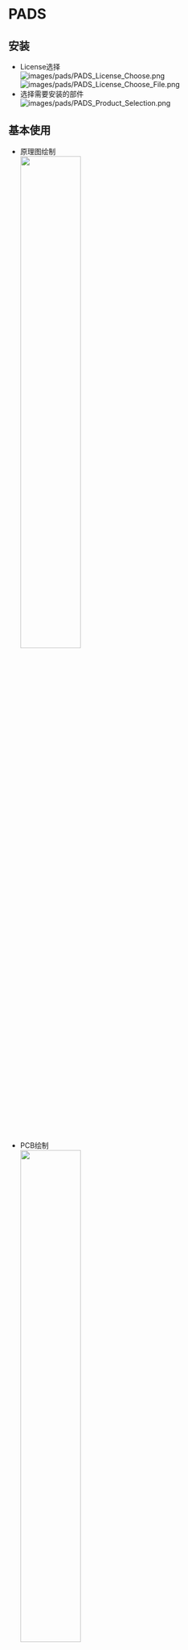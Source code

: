 # PADS

## 安装

* License选择  
  ![images/pads/PADS_License_Choose.png](images/pads/PADS_License_Choose.png)  
  ![images/pads/PADS_License_Choose_File.png](images/pads/PADS_License_Choose_File.png)
* 选择需要安装的部件  
  ![images/pads/PADS_Product_Selection.png](images/pads/PADS_Product_Selection.png)


## 基本使用

* 原理图绘制  
  <img src="images/pads/PADS_Logic.png" width="50%">  
* PCB绘制  
  <img src="images/pads/PADS_Layout_Router.png" width="50%">  
* PCB封装制作  
  <img src="images/pads/PADS_Package.png" width="50%">  


## 原理图绘制

* 工具栏
  * 选择工具，只有选中了对应的类型，才能在工作区选中对应的器件、线等内容  
    ![images/pads/PADS_Logic_SelectTools.png](images/pads/PADS_Logic_SelectTools.png)
  * 编辑工具  
    ![images/pads/PADS_Logic_Edit.png](images/pads/PADS_Logic_Edit.png)
* 编辑元器件
  * 【文件】 --> 【库】 --> 【新建库】  
    这里主要是创建一个库文件；
  * 【工具】 --> 【元器件编辑器】  
    进入元器件编辑界面，如果要返回原理图编辑界面：【文件】 --> 【退出元件编辑器】  
    ![images/pads/PADS_Logic_Part_Edit.png](images/pads/PADS_Logic_Part_Edit.png)
    * 【文件】 --> 【新建】 --> 【元件类型】  
      进入元器件编辑界面，在里面可以编辑元器件，如果要退出元件编辑：【文件】 --> 【返回至元件】  
      ![images/pads/PADS_Logic_Part_Edit_CAE.png](images/pads/PADS_Logic_Part_Edit_CAE.png)
      * PNAME放在这里指示管脚或功能的名字，如A00、D01或VCC。
      * NETNAME放在这里指示当在原理图中显示时的网络名字标记。
      * \#E放在这里指示管脚号码。
      * TYP和SWP放在这里指示管脚类型(Pin Type)和门交换值(Gate Swap Values)。
      * 管脚类型(Pin Types)和门可交换(Gate Swap)的值仅仅显示在CAE封装(CAE Decal)编辑器中，而在原理图中不显示。
      * **\#1/\#2/\#3...：可以认为是原理图引脚编号和封装引脚编号的关系，一般按顺序对应，没处理好，原理图转PCB会出问题；**
  * 放置元器件  
    ![images/pads/PADS_Logic_Part_Edit_CAE_Place.png](images/pads/PADS_Logic_Part_Edit_CAE_Place.png)
* 将库加入库引用，如果没有加入库管理的库是引用不到的，尤其注意封装库的引用添加  
  ![images/pads/PADS_libs_manager.png](images/pads/PADS_libs_manager.png)


## 原理图转PCB

* 打开layout  
  ![images/pads/PADS_Layout_Transfer.png](images/pads/PADS_Layout_Transfer.png)
* 发送网络表，同步ECO到PCB  
  ![images/pads/PADS_Layout_Transfer_flow.png](images/pads/PADS_Layout_Transfer_flow.png)
* 最终结果  
  ![images/pads/PADS_Layout_Transfer_Show.png](images/pads/PADS_Layout_Transfer_Show.png)


## PCB绘制

* 使用方法参考原理图绘制；
* 封装制作流程和元器件制作类似，连界面都类似；
  * 除了上面基本的封装制作外，还提供了特殊的封装制作方法：**IPC-7351**  
    ![images/pads/PADS_IPC-7351.png](images/pads/PADS_IPC-7351.png)
* 布线规则
  * 【设置】 --> 【设计规则】 -->  【层次化】 --> 【默认】 --> 【安全间距】 --> 【线宽】/【安全间距】
* 层颜色：习惯了顶层红色，背面蓝色
  * 【设置】 --> 【显示颜色】
* 其他设置
  * 【工具】 --> 【选项】


